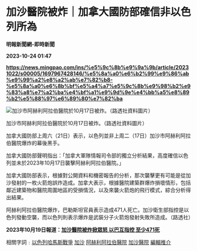 # 加沙醫院被炸｜加拿大國防部確信非以色列所為
**明報新聞網-即時新聞**

**2023-10-24 01:47**

**https://news.mingpao.com/ins/%e5%9c%8b%e9%9a%9b/article/20231022/s00005/1697967428146/%e5%8a%a0%e6%b2%99%e9%86%ab%e9%99%a2%e8%a2%ab%e7%82%b8-%e5%8a%a0%e6%8b%bf%e5%a4%a7%e5%9c%8b%e9%98%b2%e9%83%a8%e7%a2%ba%e4%bf%a1%e9%9d%9e%e4%bb%a5%e8%89%b2%e5%88%97%e6%89%80%e7%82%ba**

![加沙市阿赫利阿拉伯醫院於10月17日被炸。（路透社資料圖片）](https://fs.mingpao.com/ins/20231022/s00005/63845a15ce033787be0a998bc371d887.jpg)

加沙市阿赫利阿拉伯醫院於10月17日被炸。（路透社資料圖片）

加拿大國防部上周六（21日）表示，以色列並非上周二（17日）加沙市阿赫利阿拉伯醫院爆炸的幕後黑手。

加拿大國防部聲明指出：「加拿大軍隊情報司令部的獨立分析結果，高度確信以色列並未於2023年10月17日襲擊阿赫利阿拉伯醫院。」

加拿大國防部表示，根據對公開資料和機密報告的分析，那次襲擊更有可能是從加沙發射的一枚火箭炮誤炸造成。加拿大表示，根據醫院建築群爆炸損壞情形，包括鄰近建築物和醫院周圍地區的受損情況，以及來襲火箭炮的飛行模式，綜合分析得出結果。

阿赫利阿拉伯醫院爆炸，巴勒斯坦官員表示造成471人死亡。加沙衛生部指控是以色列發動空襲，而以色列則表示爆炸是武裝分子火箭炮發射失敗所造成。（路透社）

**2023年10月19日報道：[加沙醫院被炸掀眾怒 以巴互指控 至少471死](https://news.mingpao.com/pns/%E5%9C%8B%E9%9A%9B/article/20231019/s00014/1697654563378)**

相關字詞﹕[以色列哈馬斯戰爭](https://news.mingpao.com/ins/%e5%9c%8b%e9%9a%9b/article/20231022/s00005/php/search2.php?pnssection=all&inssection=all&searchtype=A&keywords=%E4%BB%A5%E8%89%B2%E5%88%97%E5%93%88%E9%A6%AC%E6%96%AF%E6%88%B0%E7%88%AD) [加沙](https://news.mingpao.com/ins/%e5%9c%8b%e9%9a%9b/article/20231022/s00005/php/search2.php?pnssection=all&inssection=all&searchtype=A&keywords=%E5%8A%A0%E6%B2%99) [阿赫利阿拉伯醫院](https://news.mingpao.com/ins/%e5%9c%8b%e9%9a%9b/article/20231022/s00005/php/search2.php?pnssection=all&inssection=all&searchtype=A&keywords=%E9%98%BF%E8%B5%AB%E5%88%A9%E9%98%BF%E6%8B%89%E4%BC%AF%E9%86%AB%E9%99%A2) [加沙醫院](https://news.mingpao.com/ins/%e5%9c%8b%e9%9a%9b/article/20231022/s00005/php/search2.php?pnssection=all&inssection=all&searchtype=A&keywords=%E5%8A%A0%E6%B2%99%E9%86%AB%E9%99%A2) [編輯推介](https://news.mingpao.com/ins/%e5%9c%8b%e9%9a%9b/article/20231022/s00005/php/search2.php?pnssection=all&inssection=all&searchtype=A&keywords=%E7%B7%A8%E8%BC%AF%E6%8E%A8%E4%BB%8B)